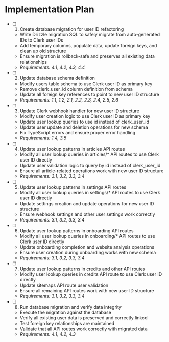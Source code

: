# Implementation Plan

- [ ] 1. Create database migration for user ID refactoring
  - Write Drizzle migration SQL to safely migrate from auto-generated IDs to Clerk user IDs
  - Add temporary columns, populate data, update foreign keys, and clean up old structure
  - Ensure migration is rollback-safe and preserves all existing data relationships
  - _Requirements: 4.1, 4.2, 4.3, 4.4_

- [ ] 2. Update database schema definition
  - Modify users table schema to use Clerk user ID as primary key
  - Remove clerk_user_id column definition from schema
  - Update all foreign key references to point to new user ID structure
  - _Requirements: 1.1, 1.2, 2.1, 2.2, 2.3, 2.4, 2.5, 2.6_

- [ ] 3. Update Clerk webhook handler for new user ID structure
  - Modify user creation logic to use Clerk user ID as primary key
  - Update user lookup queries to use id instead of clerk_user_id
  - Update user update and deletion operations for new schema
  - Fix TypeScript errors and ensure proper error handling
  - _Requirements: 1.4, 3.5_

- [ ] 4. Update user lookup patterns in articles API routes
  - Modify all user lookup queries in articles/* API routes to use Clerk user ID directly
  - Update user validation logic to query by id instead of clerk_user_id
  - Ensure all article-related operations work with new user ID structure
  - _Requirements: 3.1, 3.2, 3.3, 3.4_

- [ ] 5. Update user lookup patterns in settings API routes
  - Modify all user lookup queries in settings/* API routes to use Clerk user ID directly
  - Update settings creation and update operations for new user ID structure
  - Ensure webhook settings and other user settings work correctly
  - _Requirements: 3.1, 3.2, 3.3, 3.4_

- [ ] 6. Update user lookup patterns in onboarding API routes
  - Modify all user lookup queries in onboarding/* API routes to use Clerk user ID directly
  - Update onboarding completion and website analysis operations
  - Ensure user creation during onboarding works with new schema
  - _Requirements: 3.1, 3.2, 3.3, 3.4_

- [ ] 7. Update user lookup patterns in credits and other API routes
  - Modify user lookup queries in credits API route to use Clerk user ID directly
  - Update sitemaps API route user validation
  - Ensure all remaining API routes work with new user ID structure
  - _Requirements: 3.1, 3.2, 3.3, 3.4_

- [ ] 8. Run database migration and verify data integrity
  - Execute the migration against the database
  - Verify all existing user data is preserved and correctly linked
  - Test foreign key relationships are maintained
  - Validate that all API routes work correctly with migrated data
  - _Requirements: 4.1, 4.2, 4.3_